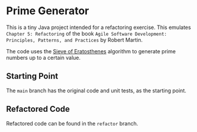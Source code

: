 # Prime Generator

This is a tiny Java project intended for a refactoring exercise. This emulates ``Chapter 5: Refactoring`` of the book ``Agile Software Development: Principles, Patterns, and Practices`` by Robert Martin.

The code uses the [Sieve of Eratosthenes](https://en.wikipedia.org/wiki/Sieve_of_Eratosthenes) algorithm to generate prime numbers up to a certain value.

## Starting Point

The ``main`` branch has the original code and unit tests, as the starting point.

## Refactored Code

Refactored code can be found in the ``refactor`` branch.